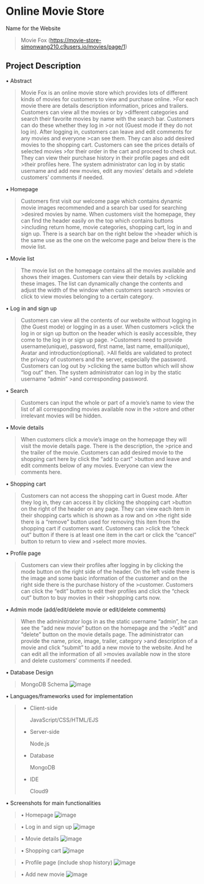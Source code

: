 # Online Movie Store

Name for the Website
>Movie Fox (https://movie-store-simonwang210.c9users.io/movies/page/1)

## Project Description 

• Abstract
>Movie Fox is an online movie store which provides lots of different kinds of movies for customers to view and purchase online. >For each movie there are details description information, prices and trailers. Customers can view all the movies or by >different categories and search their favorite movies by name with the search bar. Customers can do these whether they log in >or not (Guest mode if they do not log in). After logging in, customers can leave and edit comments for any movies and everyone >can see them. They can also add desired movies to the shopping cart. Customers can see the prices details of selected movies >for their order in the cart and proceed to check out. They can view their purchase history in their profile pages and edit >their profiles here. The system administrator can log in by static username and add new movies, edit any movies’ details and >delete customers’ comments if needed.

• Homepage
>Customers first visit our welcome page which contains dynamic movie images recommended and a search bar used for searching >desired movies by name. When customers visit the homepage, they can find the header easily on the top which contains buttons >including return home, movie categories, shopping cart, log in and sign up. There is a search bar on the right below the >header which is the same use as the one on the welcome page and below there is the movie list.

• Movie list
>The movie list on the homepage contains all the movies available and shows their images. Customers can view their details by >clicking these images. The list can dynamically change the contents and adjust the width of the window when customers search >movies or click to view movies belonging to a certain category.

• Log in and sign up
>Customers can view all the contents of our website without logging in (the Guest mode) or logging in as a user. When customers >click the log in or sign up button on the header which is easily accessible, they come to the log in or sign up page. >Customers need to provide username(unique), password, first name, last name, email(unique), Avatar and introduction(optional). >All fields are validated to protect the privacy of customers and the server, especially the password. Customers can log out by >clicking the same button which will show “log out” then. The system administrator can log in by the static username “admin” >and corresponding password.

• Search
>Customers can input the whole or part of a movie’s name to view the list of all corresponding movies available now in the >store and other irrelevant movies will be hidden.

• Movie details
>When customers click a movie’s image on the homepage they will visit the movie details page. There is the description, the >price and the trailer of the movie. Customers can add desired movie to the shopping cart here by click the “add to cart” >button and leave and edit comments below of any movies. Everyone can view the comments here.

• Shopping cart
>Customers can not access the shopping cart in Guest mode. After they log in, they can access it by clicking the shopping cart >button on the right of the header on any page. They can view each item in their shopping carts which is shown as a row and on >the right side there is a “remove” button used for removing this item from the shopping cart if customers want. Customers can >click the “check out” button if there is at least one item in the cart or click the “cancel” button to return to view and >select more movies.

• Profile page
>Customers can view their profiles after logging in by clicking the mode button on the right side of the header. On the left vside there is the image and some basic information of the customer and on the right side there is the purchase history of the >customer. Customers can click the “edit” button to edit their profiles and click the “check out” button to buy movies in their >shopping carts now.

• Admin mode (add/edit/delete movie or edit/delete comments)
>When the administrator logs in as the static username “admin”, he can see the “add new movie” button on the homepage and the >“edit” and “delete” button on the movie details page. The administrator can provide the name, price, image, trailer, category >and description of a movie and click “submit” to add a new movie to the website. And he can edit all the information of all >movies available now in the store and delete customers’ comments if needed.

• Database Design 
>MongoDB Schema
![image](https://github.com/SHWsimon/Online_Movie_Store/blob/master/pic/Screen%20Shot%202019-12-09%20at%2011.22.48%20AM.png)

• Languages/frameworks used for implementation
  ><ul>
  ><li>Client-side</li>
  >  <p>JavaScript/CSS/HTML/EJS</p>
  ><li>Server-side</li>
  >  <p>Node.js</p>
  ><li>Database</li>
  >  <p>MongoDB</p>
  ><li>IDE</li>
  >  <p>Cloud9</p>
  ></ul>

• Screenshots for main functionalities 

  >• Homepage
  ![image](https://github.com/SHWsimon/Online_Movie_Store/blob/master/pic/Screen%20Shot%202019-12-09%20at%205.14.15%20PM.png)
  
  >• Log in and sign up
  ![image](https://github.com/SHWsimon/Online_Movie_Store/blob/master/pic/Screen%20Shot%202019-12-09%20at%205.14.35%20PM.png)
  
  >• Movie details
  ![image](https://github.com/SHWsimon/Online_Movie_Store/blob/master/pic/Screen%20Shot%202019-12-09%20at%205.14.57%20PM.png)
  
  >• Shopping cart
  ![image](https://github.com/SHWsimon/Online_Movie_Store/blob/master/pic/Screen%20Shot%202019-12-09%20at%205.15.13%20PM.png) 
  
  >• Profile page (include shop history)
  ![image](https://github.com/SHWsimon/Online_Movie_Store/blob/master/pic/Screen%20Shot%202019-12-09%20at%205.15.27%20PM.png)
  
  >• Add new movie
  ![image](https://github.com/SHWsimon/Online_Movie_Store/blob/master/pic/Screen%20Shot%202019-12-09%20at%205.15.40%20PM.png)
  
 
